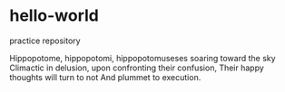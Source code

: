 hello-world
===========

practice repository

Hippopotome, hippopotomi, hippopotomuseses soaring toward the sky
Climactic in delusion, upon confronting their confusion,
Their happy thoughts will turn to not
And plummet to execution.
